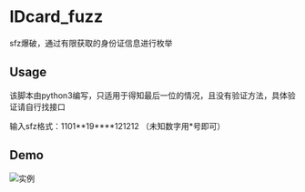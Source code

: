 # IDcard_fuzz
sfz爆破，通过有限获取的身份证信息进行枚举
## Usage
该脚本由python3编写，只适用于得知最后一位的情况，且没有验证方法，具体验证请自行找接口

输入sfz格式：1101**19****121212 （未知数字用\*号即可）


## Demo
![实例]()
